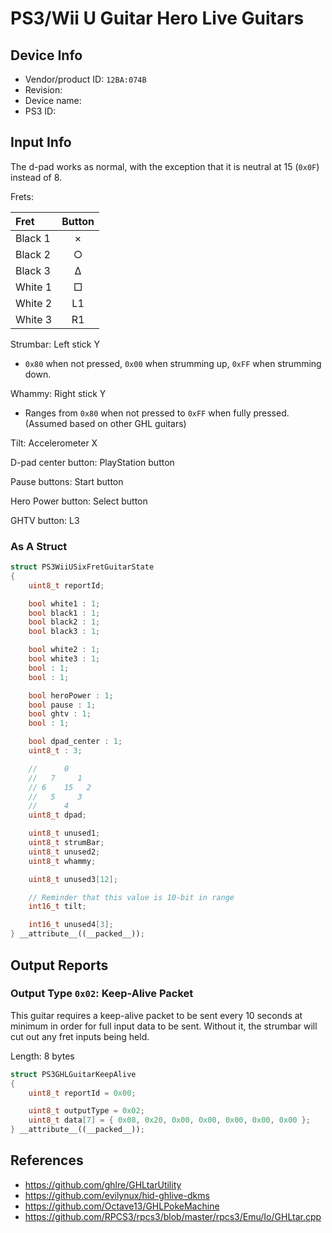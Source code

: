 # PS3/Wii U Guitar Hero Live Guitars

## Device Info

- Vendor/product ID: `12BA:074B`
- Revision:
- Device name: 
- PS3 ID: 

## Input Info

The d-pad works as normal, with the exception that it is neutral at 15 (`0x0F`) instead of 8.

Frets:

| Fret    | Button |
| :---    | :---:  |
| Black 1 | ×      |
| Black 2 | ○      |
| Black 3 | Δ      |
| White 1 | □      |
| White 2 | L1     |
| White 3 | R1     |

Strumbar: Left stick Y

- `0x80` when not pressed, `0x00` when strumming up, `0xFF` when strumming down.

Whammy: Right stick Y

- Ranges from `0x80` when not pressed to `0xFF` when fully pressed. (Assumed based on other GHL guitars)

Tilt: Accelerometer X

D-pad center button: PlayStation button

Pause buttons: Start button

Hero Power button: Select button

GHTV button: L3

### As A Struct

```cpp
struct PS3WiiUSixFretGuitarState
{
    uint8_t reportId;

    bool white1 : 1;
    bool black1 : 1;
    bool black2 : 1;
    bool black3 : 1;

    bool white2 : 1;
    bool white3 : 1;
    bool : 1;
    bool : 1;

    bool heroPower : 1;
    bool pause : 1;
    bool ghtv : 1;
    bool : 1;

    bool dpad_center : 1;
    uint8_t : 3;

    //      0
    //   7     1
    // 6    15   2
    //   5     3
    //      4
    uint8_t dpad;

    uint8_t unused1;
    uint8_t strumBar;
    uint8_t unused2;
    uint8_t whammy;

    uint8_t unused3[12];

    // Reminder that this value is 10-bit in range
    int16_t tilt;

    int16_t unused4[3];
} __attribute__((__packed__));
```

## Output Reports

### Output Type `0x02`: Keep-Alive Packet

This guitar requires a keep-alive packet to be sent every 10 seconds at minimum in order for full input data to be sent. Without it, the strumbar will cut out any fret inputs being held.

Length: 8 bytes

```cpp
struct PS3GHLGuitarKeepAlive
{
    uint8_t reportId = 0x00;

    uint8_t outputType = 0x02;
    uint8_t data[7] = { 0x08, 0x20, 0x00, 0x00, 0x00, 0x00, 0x00 };
} __attribute__((__packed__));
```

## References

- https://github.com/ghlre/GHLtarUtility
- https://github.com/evilynux/hid-ghlive-dkms
- https://github.com/Octave13/GHLPokeMachine
- https://github.com/RPCS3/rpcs3/blob/master/rpcs3/Emu/Io/GHLtar.cpp
